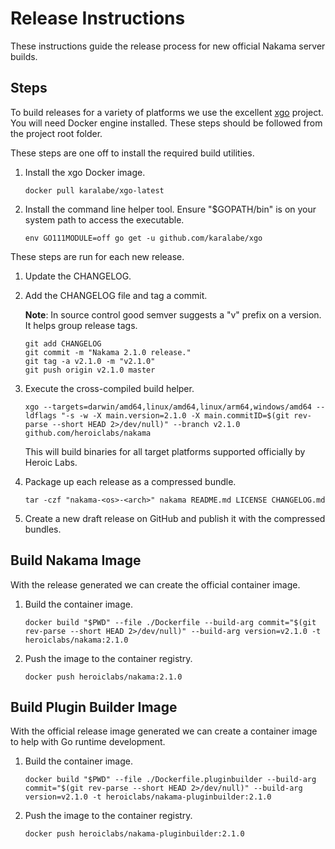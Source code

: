 Release Instructions
===

These instructions guide the release process for new official Nakama server builds.

## Steps

To build releases for a variety of platforms we use the excellent [xgo](https://github.com/karalabe/xgo) project. You will need Docker engine installed. These steps should be followed from the project root folder.

These steps are one off to install the required build utilities.

1. Install the xgo Docker image.

   ```
   docker pull karalabe/xgo-latest
   ```

2. Install the command line helper tool. Ensure "$GOPATH/bin" is on your system path to access the executable.

   ```
   env GO111MODULE=off go get -u github.com/karalabe/xgo
   ```

These steps are run for each new release.

1. Update the CHANGELOG.

2. Add the CHANGELOG file and tag a commit.

   __Note__: In source control good semver suggests a "v" prefix on a version. It helps group release tags.

   ```
   git add CHANGELOG
   git commit -m "Nakama 2.1.0 release."
   git tag -a v2.1.0 -m "v2.1.0"
   git push origin v2.1.0 master
   ```

3. Execute the cross-compiled build helper.

   ```
   xgo --targets=darwin/amd64,linux/amd64,linux/arm64,windows/amd64 --ldflags "-s -w -X main.version=2.1.0 -X main.commitID=$(git rev-parse --short HEAD 2>/dev/null)" --branch v2.1.0 github.com/heroiclabs/nakama
   ```

   This will build binaries for all target platforms supported officially by Heroic Labs.

4. Package up each release as a compressed bundle.

   ```
   tar -czf "nakama-<os>-<arch>" nakama README.md LICENSE CHANGELOG.md
   ```

5. Create a new draft release on GitHub and publish it with the compressed bundles.

## Build Nakama Image

With the release generated we can create the official container image.

1. Build the container image.

   ```
   docker build "$PWD" --file ./Dockerfile --build-arg commit="$(git rev-parse --short HEAD 2>/dev/null)" --build-arg version=v2.1.0 -t heroiclabs/nakama:2.1.0
   ```

2. Push the image to the container registry.

   ```
   docker push heroiclabs/nakama:2.1.0
   ```

## Build Plugin Builder Image

With the official release image generated we can create a container image to help with Go runtime development.

1. Build the container image.

   ```
   docker build "$PWD" --file ./Dockerfile.pluginbuilder --build-arg commit="$(git rev-parse --short HEAD 2>/dev/null)" --build-arg version=v2.1.0 -t heroiclabs/nakama-pluginbuilder:2.1.0
   ```

2. Push the image to the container registry.

   ```
   docker push heroiclabs/nakama-pluginbuilder:2.1.0
   ```
